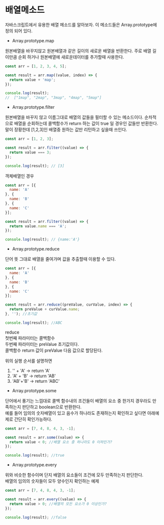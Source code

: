 # 배열메소드

자바스크립트에서 유용한 배열 메소드를 알아보자. 이 메소드들은 Array.prototype에 정의 되어 있다. 

* Array.prototype.map

원본배열을 바꾸지않고 원본배열과 같은 길이의 새로운 배열을 반환한다. 주로 배열 길이만큼 순회 하거나 원본배열에 새로운데이터를 추가할때 사용한다.

```javascript
const arr = [1, 2, 3, 4, 5];

const result = arr.map((value, index) => {
  return value + 'map'; 
});

console.log(result);
//  ["1map", "2map", "3map", "4map", "5map"]
```

* Array.prototype.filter

원본배열을 바꾸지 않고 이름그대로 배열의 값들을 필터할 수 있는 메소드이다. 순차적으로 배열을 순회하는데 콜백함수가 return 하는 값이 true 일 경우인 값들만 반환한다.말이 장황한데 \[1,2,3\]인 배열중 원하는 값만 리턴하고 싶을때 쓰인다. 

```javascript
const arr = [1, 2, 3];

const result = arr.filter((value) => {
  return value === 3;
});

console.log(result); // [3]
```

객체배열인 경우

```javascript
const arr = [{
  name: 'A'
}, {
  name: 'B'
}, {
  name: 'C'
}];

const result = arr.filter((value) => {
  return value.name === 'A';
});

console.log(result); // {name:'A'}

```

* Array.prototype.reduce

단어 뜻 그대로 배열을 줄여가며 값을 추출할때 이용할 수 있다.

```javascript
const arr = [{
  name: 'A'
}, {
  name: 'B'
}, {
  name: 'C'
}];

const result = arr.reduce((preValue, curValue, index) => {
  return preValue + curValue.name;
}, ''); //초기값

console.log(result); //ABC
```

reduce   
첫번째 파라미터는 콜백함수  
두번째 파라미터는 preValue 초기값이다.  
콜백함수 return 값이 preValue 다음 값으로 할당된다.  
  
위의 실행 순서를 설명하면  
1. '' + 'A'   -&gt; return 'A'  
2. 'A' + 'B' -&gt; return 'AB'  
3. 'AB'+'B' -&gt; return 'ABC'

* Array.prototype.some

단어에서 풍기는 느낌대로 콜백 함수내의 조건들이 배열의 요소 중 한가지 경우라도 만족하는지 판단하고 boolean으로 반환한다.  
예를 들어 임의의 숫자배열이 있고 음수가 하나라도 존재하는지 확인하고 싶다면 아래예제로 간단히 확인가능하다.

```javascript
const arr = [7, 4, 8, 4, 3, -1];

const result = arr.some((value) => {
  return value < 0; //배열 요소 중 하나라도 0 이하인가?
});

console.log(result); //true

```



* Array.prototype.every

위와 비슷한 함수이며 단지 배열의 요소들이 조건에 모두 만족하는지 판단한다.  
배열의 임의의 숫자들이 모두 양수인지 확인하는 예제

```javascript
const arr = [7, 4, 8, 4, 3, -1];

const result = arr.every((value) => {
  return value > 0; //배열의 모든 요소가 0 이상인가?
});

console.log(result); //false

```

